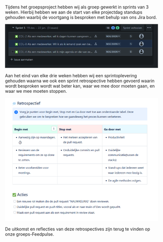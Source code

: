 
Tijdens het groepsproject hebben wij als groep gewerkt in sprints van 3 weken. Hierbij hebben we aan de start van elke projectdag standups gehouden waarbij de voortgang is besproken met behulp van ons Jira bord.

 ![Alt text](../Images/sprintplanning.png)

 Aan het eind van elke drie weken hebben wij een sprintoplevering gehouden waarna we ook een sprint retrospective hebben gevoerd waarin wordt besproken wordt wat beter kan, waar we mee door moeten gaan, en waar we mee moeten stoppen.

  ![Alt text](../Images/retrospective.png)

De uitkomst en reflecties van deze retrospectives zijn terug te vinden op onze groeps-Feedpulse.